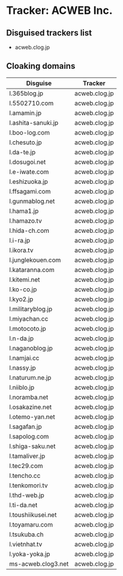 # Tracker: ACWEB Inc.

## Disguised trackers list

* acweb.clog.jp

## Cloaking domains

| Disguise | Tracker |
| ---- | ---- |
| l.365blog.jp | acweb.clog.jp |
| l.5502710.com | acweb.clog.jp |
| l.amamin.jp | acweb.clog.jp |
| l.ashita-sanuki.jp | acweb.clog.jp |
| l.boo-log.com | acweb.clog.jp |
| l.chesuto.jp | acweb.clog.jp |
| l.da-te.jp | acweb.clog.jp |
| l.dosugoi.net | acweb.clog.jp |
| l.e-iwate.com | acweb.clog.jp |
| l.eshizuoka.jp | acweb.clog.jp |
| l.ffsagami.com | acweb.clog.jp |
| l.gunmablog.net | acweb.clog.jp |
| l.hama1.jp | acweb.clog.jp |
| l.hamazo.tv | acweb.clog.jp |
| l.hida-ch.com | acweb.clog.jp |
| l.i-ra.jp | acweb.clog.jp |
| l.ikora.tv | acweb.clog.jp |
| l.junglekouen.com | acweb.clog.jp |
| l.kataranna.com | acweb.clog.jp |
| l.kitemi.net | acweb.clog.jp |
| l.ko-co.jp | acweb.clog.jp |
| l.kyo2.jp | acweb.clog.jp |
| l.militaryblog.jp | acweb.clog.jp |
| l.miyachan.cc | acweb.clog.jp |
| l.motocoto.jp | acweb.clog.jp |
| l.n-da.jp | acweb.clog.jp |
| l.naganoblog.jp | acweb.clog.jp |
| l.namjai.cc | acweb.clog.jp |
| l.nassy.jp | acweb.clog.jp |
| l.naturum.ne.jp | acweb.clog.jp |
| l.niiblo.jp | acweb.clog.jp |
| l.noramba.net | acweb.clog.jp |
| l.osakazine.net | acweb.clog.jp |
| l.otemo-yan.net | acweb.clog.jp |
| l.sagafan.jp | acweb.clog.jp |
| l.sapolog.com | acweb.clog.jp |
| l.shiga-saku.net | acweb.clog.jp |
| l.tamaliver.jp | acweb.clog.jp |
| l.tec29.com | acweb.clog.jp |
| l.tencho.cc | acweb.clog.jp |
| l.tenkomori.tv | acweb.clog.jp |
| l.thd-web.jp | acweb.clog.jp |
| l.ti-da.net | acweb.clog.jp |
| l.toushiikusei.net | acweb.clog.jp |
| l.toyamaru.com | acweb.clog.jp |
| l.tsukuba.ch | acweb.clog.jp |
| l.vietnhat.tv | acweb.clog.jp |
| l.yoka-yoka.jp | acweb.clog.jp |
| ms-acweb.clog3.net | acweb.clog.jp |